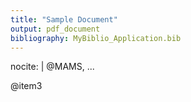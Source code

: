 ```yaml
---
title: "Sample Document"
output: pdf_document
bibliography: MyBiblio_Application.bib
---
```


nocite: |
  @MAMS,
...

@item3
